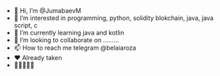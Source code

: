 - 👋 Hi, I’m @JumabaevM
- 👀 I’m interested in programming, python, solidity blokchain, java, java script, c
- 🌱 I’m currently learning java and kotlin
- 💞️ I’m looking to collaborate on .........
- 📫 How to reach me telegram @belaiaroza
- ❤️ Already taken
- 🌯🥟🍧🍚🍥
